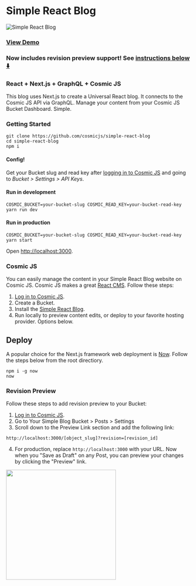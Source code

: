 # Simple React Blog
![Simple React Blog](https://cosmicjs.com/uploads/76875fe0-af74-11e7-b864-313f959a776e-react-blog-screenshot.png)
### [View Demo](https://cosmicjs.com/apps/simple-react-blog/demo)
### Now includes revision preview support! See [instructions below ⬇️](#revision-preview)
### React + Next.js + GraphQL + Cosmic JS
This blog uses Next.js to create a Universal React blog.  It connects to the Cosmic JS API via GraphQL.  Manage your content from your Cosmic JS Bucket Dashboard.  Simple.
### Getting Started
```
git clone https://github.com/cosmicjs/simple-react-blog
cd simple-react-blog
npm i
```
#### Config!
Get your Bucket slug and read key after [logging in to Cosmic JS](https://app.cosmicjs.com/login) and going to <i>Bucket > Settings > API Keys</i>.

#### Run in development
```
COSMIC_BUCKET=your-bucket-slug COSMIC_READ_KEY=your-bucket-read-key yarn run dev
```
#### Run in production
```
COSMIC_BUCKET=your-bucket-slug COSMIC_READ_KEY=your-bucket-read-key yarn start
```
Open [http://localhost:3000](http://localhost:3000).

### Cosmic JS
You can easily manage the content in your Simple React Blog website on Cosmic JS.  Cosmic JS makes a great [React CMS](https://cosmicjs.com).  Follow these steps:

1. [Log in to Cosmic JS](https://cosmicjs.com).
2. Create a Bucket.
3. Install the [Simple React Blog](https://cosmicjs.com/apps/simple-react-blog).
4. Run locally to preview content edits, or deploy to your favorite hosting provider. Options below.

## Deploy
A popular choice for the Next.js framework web deployment is [Now](https://zeit.co/). Follow the steps below from the root directiory.
```
npm i -g now
now
```

### Revision Preview
Follow these steps to add revision preview to your Bucket:
1. [Log in to Cosmic JS](https://cosmicjs.com).
2. Go to Your Simple Blog Bucket > Posts > Settings
3. Scroll down to the Preview Link section and add the following link:
```
http://localhost:3000/[object_slug]?revision=[revision_id]
```
4. For production, replace `http://localhost:3000` with your URL.
Now when you "Save as Draft" on any Post, you can preview your changes by clicking the "Preview" link.
<img src="https://cosmic-s3.imgix.net/525f5290-96d5-11e9-86cd-6934fa7afa0f-Screen-Shot-2019-06-24-at-6.10.36-PM.png?w=800" width="300" />
